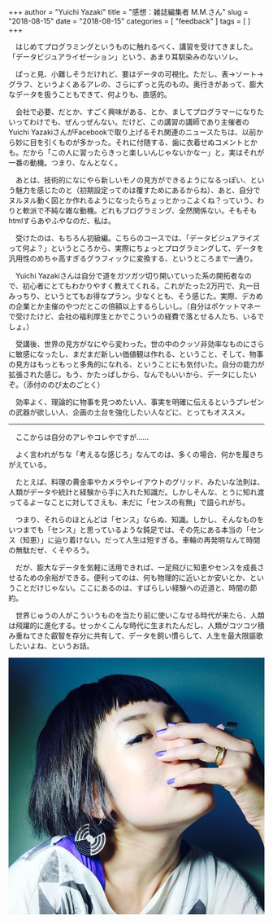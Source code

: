+++
author = "Yuichi Yazaki"
title = "感想：雑誌編集者 M.M.さん"
slug = "2018-08-15"
date = "2018-08-15"
categories = [
    "feedback"
]
tags = [
]
+++

　はじめてプログラミングというものに触れるべく、講習を受けてきました。「データビジュアライゼーション」という、あまり耳馴染みのないソレ。

　ぱっと見、小難しそうだけれど、要はデータの可視化。ただし、表→ソート→グラフ、というよくあるアレの、さらにずっと先のもの。奥行きがあって、膨大なデータを扱うこともできて、何よりも、直感的。

　会社で必要、だとか、すごく興味がある、とか、ましてプログラマーになりたいってわけでも、ぜんっぜんない。だけど、この講習の講師であり主催者のYuichi YazakiさんがFacebookで取り上げるそれ関連のニュースたちは、以前から妙に目を引くものが多かった。それに付随する、歯に衣着せぬコメントとかも。だから「この人に習ったらきっと楽しいんじゃないかなー」と。実はそれが一番の動機。つまり、なんとなく。

　あとは、技術的になにやら新しいモノの見方ができるようになるっぽい、という魅力を感じたのと（初期設定ってのは覆すためにあるからね）、あと、自分でヌルヌル動く図とか作れるようになったらちょっとかっこよくね？っていう、わりと軟派で不純な雑な動機。どれもプログラミング、全然関係ない。そもそもhtmlすらあやふやなのだ、私は。

　受けたのは、もちろん初級編。こちらのコースでは、「データビジュアライズって何よ？」というところから、実際にちょっとプログラミングして、データを汎用性のめちゃ高すぎるグラフィックに変換する、というところまで一通り。

　Yuichi Yazakiさんは自分で道をガツガツ切り開いていった系の開拓者なので、初心者にとてもわかりやすく教えてくれる。これがたった2万円で、丸一日みっちり、というとてもお得なプラン。少なくとも、そう感じた。実際、デカめの企業とか主催のやつだとこの倍額以上するらしいし。（自分はポケットマネーで受けたけど、会社の福利厚生とかでこういうの経費で落とせる人たち、いるでしょ。）

　受講後、世界の見方がなにやら変わった。世の中のクッソ非効率なものにさらに敏感になったし、まだまだ新しい価値観は作れる、ということ、そして、物事の見方はもっともっと多角的になれる、ということにも気付いた。自分の能力が拡張された感じ。もう、かたっぱしから、なんでもいいから、データにしたいぞ。（添付ののび太のごとく）

　効率よく、理論的に物事を見つめたい人、事実を明確に伝えるというプレゼンの武器が欲しい人、企画の土台を強化したい人などに、とってもオススメ。

-----

　ここからは自分のアレやコレやですが……

　よく言われがちな「考えるな感じろ」なんてのは、多くの場合、何かを履きちがえている。

　たとえば、料理の黄金率やカメラやレイアウトのグリッド、みたいな法則は、人類がデータや統計と経験から手に入れた知識だ。しかしそんな、とうに知れ渡ってるよーなことに対してさえも、未だに「センスの有無」で語られがち。

　つまり、それらのほとんどは「センス」ならぬ、知識。しかし、そんなものをいつまでも「センス」と思っているような鈍足では、その先にある本当の「センス（知恵）」に辿り着けない。だって人生は短すぎる。車輪の再発明なんて時間の無駄だぜ、くそやろう。

　だが、膨大なデータを気軽に活用できれば、一足飛びに知恵やセンスを成長させるための余裕ができる。便利ってのは、何も物理的に近いとか安いとか、ということだけじゃない。ここにあるのは、すばらしい経験への近道と、時間の節約。

　世界じゅうの人がこういうものを当たり前に使いこなせる時代が来たら、人類は飛躍的に進化する。せっかくこんな時代に生まれたんだし、人類がコツコツ積み重ねてきた叡智を存分に共有して、データを飼い慣らして、人生を最大限謳歌したいよね、というお話。

![M.M.さん](images/MMさん.png "width=30%")